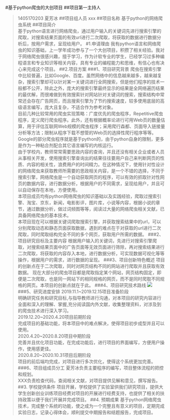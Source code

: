 #基于python爬虫的大创项目
##项目第一主持人
>1405170203 夏芳冰
##项目组人员
>xxx
##项目名称
>基于python的网络爬虫系统
##项目简介  
>基于python语言进行网络爬虫，通过用户输入的关键词先进行搜索引擎的爬取，对搜索结果页面的有效url进行二次爬取，将获取的数据进行数据分析后，按用户需求，呈现给用户。
#1.申请理由
>我有python语言和网络爬虫的知识基础，上一学年成功参与了一个大创项目，积攒了相关经验。我对于网络爬虫很感兴趣，擅于学习，作为计软专业的学生，已经学习过多种编程语言和专业知识等相关内容，具有专业的编程能力和思维，有信心也有决心来完成这个项目。
##2.项目方案
###1、项目研究背景
>爬虫在搜索引擎中比较普遍，比如Google、百度。虽然网络中的信息越来越多，越来越复杂，搜索引擎却可以针对某一关键词进行全网搜索，但是他们程序的技术一般都不公开，除此之外，庞大的搜索引擎最终显示的结果是全网络遍历结果的最优解，而很难做到有效搜索针对网站针对关键词的搜索，搜索结构中常常还会存在广告网页，而且搜索引擎为了节约搜索速度，较多使用底层的高级语言编写，庞大且复杂，不适合作为参考对象。    
>目前几种比较常用的爬虫实现策略：广度优先的爬虫程序，Repetitive爬虫程序，定义爬行爬虫程序。此外，还有根据概率论进行可用Web页的数量估算，用于评估互联网Web规模的爬虫程序；采用爬行森都、页面导入链接量分析等方法；限制从程序下载不想管的Web页的选择性爬行程序等等。Google的部分爬虫程序就是基于python的，由于python自身的限制，更多是作为一种粘合剂配合其它语言编写的内核运行。    
>由于学校内，教师常常需要思政内容的查询，并且还没有相关企业或者人员从事相关开发，使用搜索引擎查询出的结果往往要用户自己来判断网页的性质、内容的相关性，浪费用户的时间精力。在这种情况下，使用针对性设计的网络爬虫来获取教师所需要的思政相关内容，是一个不错的选择，不同于搜索引擎，网络爬虫是一个自动获取网页的程序，可以有效的抓取针对性网页的数据内容，进行数据分析，根据用户的不同需求，呈现给用户，并且可以自动保存在本地，方便使用。    
>本项目成员均有python网络爬虫的知识基础以及实践经验，爬取过搜索引擎、淘宝、京东，新闻，电影影评，图片库，小说等内容，根据小说的章节，通过数据分析，做过词频图等等，阅读过大量的网络爬虫相关文献，已具备网络爬虫的基本技术。    
>本项目现在可以根据关键词爬取搜索引擎，并获取搜索结果中的url，可以分别爬取动态和静态页面获取数据，遇到的难点在于对获取的url进行二次爬取，同时爬取结构完全不同的多个网页，获取用户所需的数据。
###2、项目研究目标及主要内容
>根据用户输入的关键词，先进行对搜索引擎爬取，对搜索结果页面中的广告页面等无效页面进行筛除，再对搜索结果进行二次爬取，将获取的内容存入本地，进行数据分析，可实现数据可视化等等操作，根据用户的需求，进行数据的呈现。
###3、项目创新特色概述
>项目的创新点在于二次爬取，同时对网页结构不同的网站进行爬取并且获取有效数据。
>现在大部分的爬虫项目都是爬取指定某个网站，网页结构固定，即便是二次爬取，也是同一网站下的相同规格的网页，而不是同时爬取不同规格的网页。本项目的创新点就在于此。
###4、项目研究技术路线
>![](2.png)
###5、研究进度安排
>2019.11.1~2019.12.15项目准备阶段    
>明确研究任务和研究目标,与指导教师进行沟通，对本项目的研究内容进行全面和深入的理解、掌握,充分阅读国内外文献，收集整理资料，对涉及到的爬虫技术进行深入学习。   
>2019.12.20~2020.4.20项目前期阶段   
>完成项目的基础功能，将本项目中的难点解决，使得项目初步成型并且可以使用。   
>2020.4.20~2020.8.20项目中期阶段   
>完善并且优化项目功能，在完成功能后，进行项目的界面编写，方便用户操作，使用感更佳。   
>2020.8.20~2020.10.31项目后期阶段   
>项目的前后端均完成，对项目进行多次优化，使得这个系统更加完善。   
###6、项目组成员分工
>夏芳冰负责主要程序的编写，项目整体流程的把控和规划。   
>XXX负责检查代码，查阅相关文献，对项目提供见解和意见，撰写报告。
##3. 学校提供条件
> 项目开展，学校提供了实验室供我们研究项目，提供大学生创新创业训练项目经费对项目的开展进行经费支持，也提供了相关的扶持政策以便于我们开展并完成项目。
##4. 预期成果
> 基于python网络爬虫技术，完成整个系统的功能，使之成为一个完整且有意义的项目，定期完成实验日志，记录心得体会，顺利提交中期报告和结题报告，完成项目。